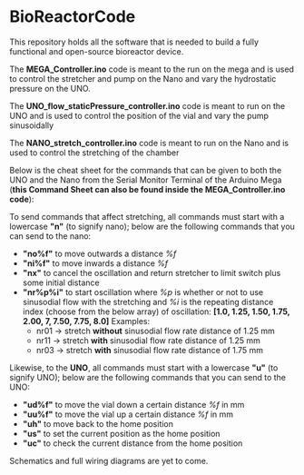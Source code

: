 # BioReactorCode

This repository holds all the software that is needed to build a fully functional and open-source bioreactor device.

The **MEGA_Controller.ino** code is meant to the run on the mega and is used to control the stretcher and pump on the Nano and vary the hydrostatic pressure on the UNO.

The **UNO_flow_staticPressure_controller.ino** code is meant to run on the UNO and is used to control the position of the vial and vary the pump sinusoidally

The **NANO_stretch_controller.ino** code is meant to run on the Nano and is used to control the stretching of the chamber

Below is the cheat sheet for the commands that can be given to both the UNO and the Nano from the Serial Monitor Terminal of the Arduino Mega (**this Command Sheet can also be found inside the MEGA_Controller.ino code**):

To send commands that affect stretching, all commands must start with a lowercase **"n"** (to signify nano); below are the following commands that you can send to the nano:

- **"no%f"** to move outwards a distance _%f_
- **"ni%f"** to move inwards a distance _%f_
- **"nx"** to cancel the oscillation and return stretcher to limit switch plus some initial distance
- **"nr%p%i"** to start oscillation where _%p_ is whether or not to use sinusodial flow with the stretching and _%i_ is the repeating distance index (choose from the below array) of oscillation:
  **[1.0, 1.25, 1.50, 1.75, 2.00, 7, 7.50, 7.75, 8.0]**
  Examples:
  - nr01 -> stretch **without** sinusodial flow rate distance of 1.25 mm
  - nr11 -> stretch **with** sinusodial flow rate distance of 1.25 mm
  - nr03 -> stretch **with** sinusodial flow rate distance of 1.75 mm

Likewise, to the **UNO**, all commands must start with a lowercase **"u"** (to signify UNO); below are the following commands that you can send to the UNO:

- **"ud%f"** to move the vial down a certain distance _%f_ in mm
- **"uu%f"** to move the vial up a certain distance _%f_ in mm
- **"uh"** to move back to the home position
- **"us"** to set the current position as the home position
- **"uc"** to check the current distance from the home position

Schematics and full wiring diagrams are yet to come.
